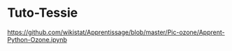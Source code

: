 # Tuto-Tessie

https://github.com/wikistat/Apprentissage/blob/master/Pic-ozone/Apprent-Python-Ozone.ipynb
